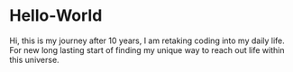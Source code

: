 # Hello-World

Hi, this is my journey after 10 years, I am retaking coding into my daily life. For new long lasting start of finding my unique way to reach out life within this universe.
